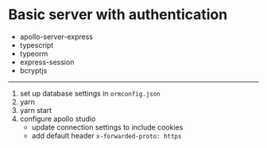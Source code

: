 # Basic server with authentication

- apollo-server-express
- typescript
- typeorm
- express-session
- bcryptjs

---

1. set up database settings in `ormconfig.json`
2. yarn
3. yarn start
4. configure apollo studio
    - update connection settings to include cookies
    - add default header `x-forwarded-proto: https`
